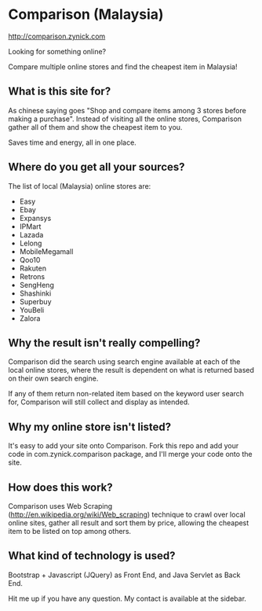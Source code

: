 # Comparison (Malaysia)

http://comparison.zynick.com

Looking for something online?

Compare multiple online stores and find the cheapest item in Malaysia!

## What is this site for?

As chinese saying goes "Shop and compare items among 3 stores before making a purchase". Instead of visiting all the online stores, Comparison gather all of them and show the cheapest item to you. 

Saves time and energy, all in one place.

## Where do you get all your sources?

The list of local (Malaysia) online stores are:
 * Easy
 * Ebay
 * Expansys
 * IPMart
 * Lazada
 * Lelong
 * MobileMegamall
 * Qoo10
 * Rakuten
 * Retrons
 * SengHeng
 * Shashinki
 * Superbuy
 * YouBeli
 * Zalora

## Why the result isn't really compelling?

Comparison did the search using search engine available at each of the local online stores, where the result is dependent on what is returned based on their own search engine. 

If any of them return non-related item based on the keyword user search for, Comparison will still collect and display as intended.

## Why my online store isn't listed?

It's easy to add your site onto Comparison. Fork this repo and add your code in com.zynick.comparison package, and I'll merge your code onto the site.

## How does this work?

Comparison uses Web Scraping (http://en.wikipedia.org/wiki/Web_scraping) technique to crawl over local online sites, gather all result and sort them by price, allowing the cheapest item to be listed on top among others.

## What kind of technology is used?

Bootstrap + Javascript (JQuery) as Front End, and Java Servlet as Back End.


Hit me up if you have any question. My contact is available at the sidebar.


